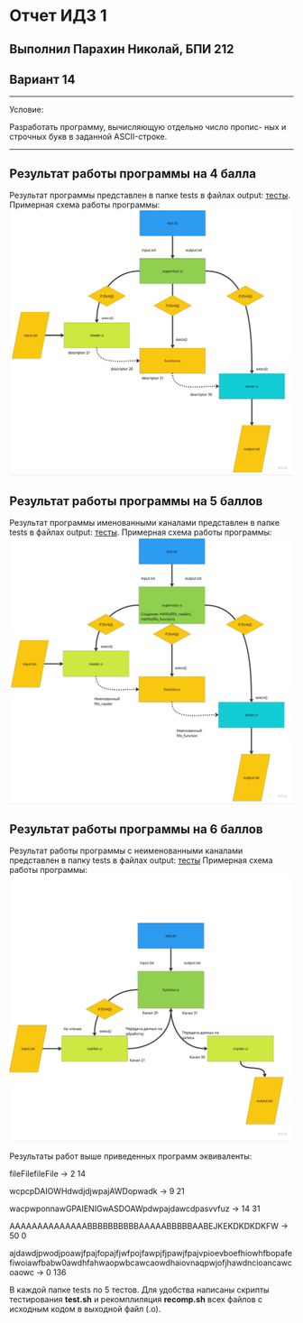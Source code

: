 # Отчет ИДЗ 1
## Выполнил Парахин Николай, БПИ 212
## Вариант 14

---
Условие: 

Разработать программу, вычисляющую отдельно число пропис- ных и строчных букв в заданной ASCII-строке.

---
## Результат работы программы на 4 балла
Результат программы представлен в папке tests в файлах output: [тесты](for4/tests). 
Примерная схема работы программы:
![img](kpo-2.jpg)


## Результат работы программы на 5 баллов
Результат программы именованными каналами представлен в папке tests в файлах output: [тесты](for5/tests). 
Примерная схема работы программы:
![img](kpo-3.jpg)

## Результат работы программы на 6 баллов
Результат работы программы с неименованными каналами представлен в папку tests в файлах output: [тесты](for6/tests)
Примерная схема работы программы:
![img](kpo-4.jpg)

Результаты работ выше приведенных программ эквиваленты:

fileFilefileFile -> 2 14 

wcpcpDAIOWHdwdjdjwpajAWDopwadk -> 9 21 

wacpwponnawGPAIENIGwASDOAWpdwpajdawcdpasvvfuz -> 14 31 

AAAAAAAAAAAAAABBBBBBBBBBAAAAABBBBBAABEJKEKDKDKDKFW -> 50 0 

ajdawdjpwodjpoawjfpajfopajfjwfpojfawpjfjpawjfpajvpioevboefhiowhfbopafefiwoiawfbabw0awdhfahwaopwbcawcaowdhaiovnaqpwjofjhawdncioancawcoaowc -> 0 136 


В каждой папке tests по 5 тестов. Для удобства написаны скрипты тестирования __test.sh__ и рекомплиляция __recomp.sh__ всех файлов с исходным кодом в выходной файл (.o).
